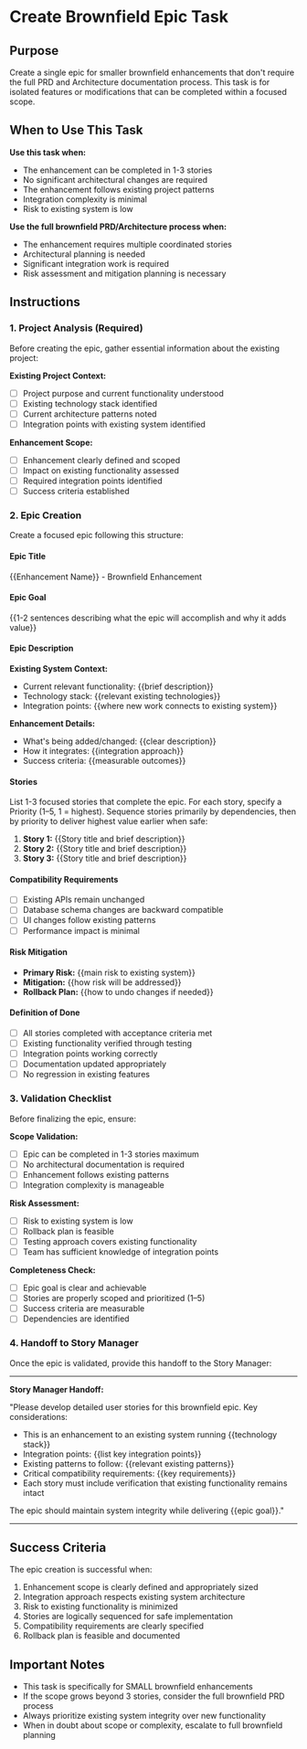 <!-- Powered by BMAD™ Core -->

# Create Brownfield Epic Task

## Purpose

Create a single epic for smaller brownfield enhancements that don't require the full PRD and Architecture documentation process. This task is for isolated features or modifications that can be completed within a focused scope.

## When to Use This Task

**Use this task when:**

-  The enhancement can be completed in 1-3 stories
-  No significant architectural changes are required
-  The enhancement follows existing project patterns
-  Integration complexity is minimal
-  Risk to existing system is low

**Use the full brownfield PRD/Architecture process when:**

-  The enhancement requires multiple coordinated stories
-  Architectural planning is needed
-  Significant integration work is required
-  Risk assessment and mitigation planning is necessary

## Instructions

### 1. Project Analysis (Required)

Before creating the epic, gather essential information about the existing project:

**Existing Project Context:**

-  [ ] Project purpose and current functionality understood
-  [ ] Existing technology stack identified
-  [ ] Current architecture patterns noted
-  [ ] Integration points with existing system identified

**Enhancement Scope:**

-  [ ] Enhancement clearly defined and scoped
-  [ ] Impact on existing functionality assessed
-  [ ] Required integration points identified
-  [ ] Success criteria established

### 2. Epic Creation

Create a focused epic following this structure:

#### Epic Title

{{Enhancement Name}} - Brownfield Enhancement

#### Epic Goal

{{1-2 sentences describing what the epic will accomplish and why it adds value}}

#### Epic Description

**Existing System Context:**

-  Current relevant functionality: {{brief description}}
-  Technology stack: {{relevant existing technologies}}
-  Integration points: {{where new work connects to existing system}}

**Enhancement Details:**

-  What's being added/changed: {{clear description}}
-  How it integrates: {{integration approach}}
-  Success criteria: {{measurable outcomes}}

#### Stories

List 1-3 focused stories that complete the epic. For each story, specify a Priority (1–5, 1 = highest). Sequence stories primarily by dependencies, then by priority to deliver highest value earlier when safe:

1. **Story 1:** {{Story title and brief description}}
2. **Story 2:** {{Story title and brief description}}
3. **Story 3:** {{Story title and brief description}}

#### Compatibility Requirements

-  [ ] Existing APIs remain unchanged
-  [ ] Database schema changes are backward compatible
-  [ ] UI changes follow existing patterns
-  [ ] Performance impact is minimal

#### Risk Mitigation

-  **Primary Risk:** {{main risk to existing system}}
-  **Mitigation:** {{how risk will be addressed}}
-  **Rollback Plan:** {{how to undo changes if needed}}

#### Definition of Done

-  [ ] All stories completed with acceptance criteria met
-  [ ] Existing functionality verified through testing
-  [ ] Integration points working correctly
-  [ ] Documentation updated appropriately
-  [ ] No regression in existing features

### 3. Validation Checklist

Before finalizing the epic, ensure:

**Scope Validation:**

-  [ ] Epic can be completed in 1-3 stories maximum
-  [ ] No architectural documentation is required
-  [ ] Enhancement follows existing patterns
-  [ ] Integration complexity is manageable

**Risk Assessment:**

-  [ ] Risk to existing system is low
-  [ ] Rollback plan is feasible
-  [ ] Testing approach covers existing functionality
-  [ ] Team has sufficient knowledge of integration points

**Completeness Check:**

-  [ ] Epic goal is clear and achievable
-  [ ] Stories are properly scoped and prioritized (1–5)
-  [ ] Success criteria are measurable
-  [ ] Dependencies are identified

### 4. Handoff to Story Manager

Once the epic is validated, provide this handoff to the Story Manager:

---

**Story Manager Handoff:**

"Please develop detailed user stories for this brownfield epic. Key considerations:

-  This is an enhancement to an existing system running {{technology stack}}
-  Integration points: {{list key integration points}}
-  Existing patterns to follow: {{relevant existing patterns}}
-  Critical compatibility requirements: {{key requirements}}
-  Each story must include verification that existing functionality remains intact

The epic should maintain system integrity while delivering {{epic goal}}."

---

## Success Criteria

The epic creation is successful when:

1. Enhancement scope is clearly defined and appropriately sized
2. Integration approach respects existing system architecture
3. Risk to existing functionality is minimized
4. Stories are logically sequenced for safe implementation
5. Compatibility requirements are clearly specified
6. Rollback plan is feasible and documented

## Important Notes

-  This task is specifically for SMALL brownfield enhancements
-  If the scope grows beyond 3 stories, consider the full brownfield PRD process
-  Always prioritize existing system integrity over new functionality
-  When in doubt about scope or complexity, escalate to full brownfield planning
